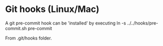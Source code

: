 Git hooks (Linux/Mac)
=======

A git pre-commit hook can be 'installed' by executing
  ln -s ../../hooks/pre-commit.sh pre-commit

From .git/hooks folder.